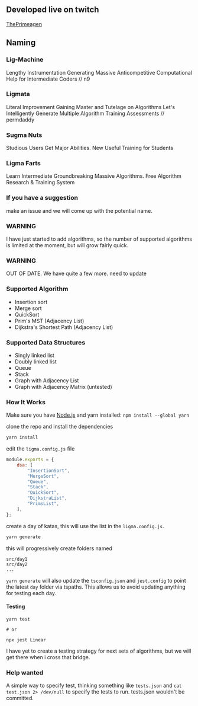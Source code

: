 ## Developed live on twitch

[ThePrimeagen](https://twitch.tv/ThePrimeagen)

## Naming

### Lig-Machine

Lengthy Instrumentation Generating Massive Anticompetitive Computational Help for Intermediate Coders // n9

### Ligmata

Literal Improvement Gaining Master and Tutelage on Algorithms Let's Intelligently Generate Multiple Algorithm Training Assessments // permdaddy

### Sugma Nuts

Studious Users Get Major Abilities. New Useful Training for Students

### Ligma Farts

Learn Intermediate Groundbreaking Massive Algorithms. Free Algorithm Research & Training System

### If you have a suggestion

make an issue and we will come up with the potential name.

### WARNING

I have just started to add algorithms, so the number of supported algorithms is limited at the moment, but will grow fairly quick.

### WARNING

OUT OF DATE. We have quite a few more. need to update

### Supported Algorithm

-   Insertion sort
-   Merge sort
-   QuickSort
-   Prim's MST (Adjacency List)
-   Dijkstra's Shortest Path (Adjacency List)

### Supported Data Structures

-   Singly linked list
-   Doubly linked list
-   Queue
-   Stack
-   Graph with Adjacency List
-   Graph with Adjacency Matrix (untested)

### How It Works

Make sure you have [Node.js](https://nodejs.org/en/) and yarn installed: `npm install --global yarn`

clone the repo and install the dependencies

```bash
yarn install
```

edit the `ligma.config.js` file

```javascript
module.exports = {
    dsa: [
        "InsertionSort",
        "MergeSort",
        "Queue",
        "Stack",
        "QuickSort",
        "DijkstraList",
        "PrimsList",
    ],
};
```

create a day of katas, this will use the list in the `ligma.config.js`.

```bash
yarn generate
```

this will progressively create folders named

```
src/day1
src/day2
...
```

`yarn generate` will also update the `tsconfig.json` and `jest.config` to point the latest `day` folder via tspaths. This allows us to avoid updating anything for testing each day.

#### Testing

```
yarn test

# or

npx jest Linear
```

I have yet to create a testing strategy for next sets of algorithms, but we will get there when i cross that bridge.

### Help wanted

A simple way to specify test, thinking something like `tests.json` and `cat test.json 2> /dev/null` to specify the tests to run. tests.json wouldn't be committed.
